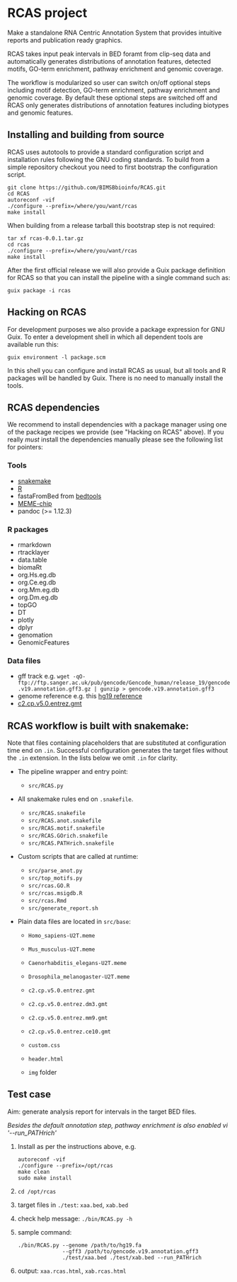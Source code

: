 # RCAS project

Make a standalone RNA Centric Annotation System that
provides intuitive reports and publication ready graphics.

RCAS takes input peak intervals in BED foramt from clip-seq data
and automatically generates distributions of annotation features,
detected motifs, GO-term enrichment, pathway enrichment
and genomic coverage.

The workflow is modularized so user can switch on/off
optional steps including motif detection, GO-term enrichment,
pathway enrichment and genomic coverage.
By default these optional steps are switched off
and RCAS only generates distributions of annotation features
including biotypes and genomic features.

## Installing and building from source

RCAS uses autotools to provide a standard configuration script and
installation rules following the GNU coding standards.  To build from
a simple repository checkout you need to first bootstrap the
configuration script.

~~~
git clone https://github.com/BIMSBbioinfo/RCAS.git
cd RCAS
autoreconf -vif
./configure --prefix=/where/you/want/rcas
make install
~~~

When building from a release tarball this bootstrap step is not
required:

~~~
tar xf rcas-0.0.1.tar.gz
cd rcas
./configure --prefix=/where/you/want/rcas
make install
~~~

After the first official release we will also provide a Guix package
definition for RCAS so that you can install the pipeline with a single
command such as:

    guix package -i rcas


## Hacking on RCAS

For development purposes we also provide a package expression for GNU
Guix.  To enter a development shell in which all dependent tools are
available run this:

    guix environment -l package.scm

In this shell you can configure and install RCAS as usual, but all
tools and R packages will be handled by Guix.  There is no need to
manually install the tools.


## RCAS dependencies

We recommend to install dependencies with a package manager using one
of the package recipes we provide (see "Hacking on RCAS" above).  If
you really *must* install the dependencies manually please see the
following list for pointers:

### Tools

- [snakemake](https://bitbucket.org/johanneskoester/snakemake/wiki/Documentation)
- [R](https://www.r-project.org/)
- fastaFromBed from [bedtools](http://bedtools.readthedocs.org/en/latest/content/installation.html)
- [MEME-chip](http://meme-suite.org/meme-software/4.10.2/meme_4.10.2.tar.gz)
- pandoc (>= 1.12.3)

### R packages

- rmarkdown
- rtracklayer
- data.table
- biomaRt
- org.Hs.eg.db
- org.Ce.eg.db
- org.Mm.eg.db
- org.Dm.eg.db
- topGO
- DT
- plotly
- dplyr
- genomation
- GenomicFeatures

### Data files

- gff track e.g.  `wget -qO- ftp://ftp.sanger.ac.uk/pub/gencode/Gencode_human/release_19/gencode.v19.annotation.gff3.gz | gunzip > gencode.v19.annotation.gff3`
- genome reference e.g. this
  [hg19 reference](http://hgdownload.cse.ucsc.edu/goldenPath/hg19/bigZips/chromFa.tar.gz)
- [c2.cp.v5.0.entrez.gmt](http://software.broadinstitute.org/gsea/msigdb/download_file.jsp?filePath=/resources/msigdb/5.0/c2.cp.v5.0.entrez.gmt)

## RCAS workflow is built with snakemake:

Note that files containing placeholders that are substituted at
configuration time end on `.in`.  Successful configuration generates
the target files without the `.in` extension.  In the lists below we
omit `.in` for clarity.

- The pipeline wrapper and entry point:
  - `src/RCAS.py`

- All snakemake rules end on `.snakefile`.
  - `src/RCAS.snakefile`
  - `src/RCAS.anot.snakefile`
  - `src/RCAS.motif.snakefile`
  - `src/RCAS.GOrich.snakefile`
  - `src/RCAS.PATHrich.snakefile`

- Custom scripts that are called at runtime:
  - `src/parse_anot.py`
  - `src/top_motifs.py`
  - `src/rcas.GO.R`
  - `src/rcas.msigdb.R`
  - `src/rcas.Rmd`
  - `src/generate_report.sh`

- Plain data files are located in `src/base`:
  - `Homo_sapiens-U2T.meme`
  - `Mus_musculus-U2T.meme`
  - `Caenorhabditis_elegans-U2T.meme`
  - `Drosophila_melanogaster-U2T.meme`

  - `c2.cp.v5.0.entrez.gmt`
  - `c2.cp.v5.0.entrez.dm3.gmt`
  - `c2.cp.v5.0.entrez.mm9.gmt`
  - `c2.cp.v5.0.entrez.ce10.gmt`

  - `custom.css`
  - `header.html`
  - `img` folder

## Test case

Aim: generate analysis report for intervals in the target BED files.

*Besides the default annotation step, pathway enrichment is also enabled vi '--run_PATHrich'*

1. Install as per the instructions above, e.g.
    ~~~
    autoreconf -vif
    ./configure --prefix=/opt/rcas
    make clean
    sudo make install
    ~~~

2. `cd /opt/rcas`

3. target files in `./test`: `xaa.bed`, `xab.bed`

4. check help message: `./bin/RCAS.py -h`

5. sample command:
    ~~~
    ./bin/RCAS.py --genome /path/to/hg19.fa
                  --gff3 /path/to/gencode.v19.annotation.gff3
                  ./test/xaa.bed ./test/xab.bed --run_PATHrich
    ~~~

6. output: `xaa.rcas.html`, `xab.rcas.html`
